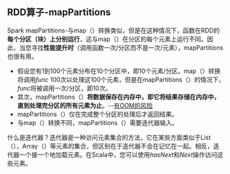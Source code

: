 ## 	RDD算子-mapPartitions

Spark mapPartitions-与map（）转换类似，但是在这种情况下，函数在RDD的**每个分区（块）上分别运行**，这与map（）在分区的每个元素上运行不同。因此，当您寻找**性能提升时**（调用函数一次/分区而不是一次/元素），mapPartitions也很有用。

- 假设您有1到100个元素分布在10个分区中，即10个元素/分区。map（）转换将调用*func* 100次以处理这100个元素，但是在mapPartitions（）的情况下，*func*将被调用一次/分区，即10次。
- 其次，mapPartitions（）**将数据保存在内存中，即它将结果存储在内存中，直到处理完分区的所有元素为止**。--<u>有OOM的风险</u>
- mapPartitions（）仅在完成整个分区的处理后才返回结果。
- 与map（）转换不同，mapPartitions（）需要迭代器输入。

什么是迭代器？迭代器是一种访问元素集合的方法，它在某些方面类似于List（），Array（）等元素的集合，但区别在于迭代器不会在记忆在一起。相反，迭代器一个接一个地加载元素。在Scala中，您可以使用*hasNext*和*Next*操作访问这些元素。

